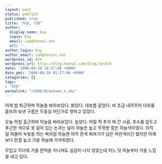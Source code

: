 ```yaml
---
layout: post
status: publish
published: true
title: "하늘, 가을"
author:
  display_name: Kay
  login: Kay
  email: iam@hannal.net
  url: ''
author_login: Kay
author_email: iam@hannal.net
wordpress_id: 874
wordpress_url: http://blog.hannal.com/blog/?p=874
date: '2006-08-18 10:27:40 +0900'
date_gmt: '2006-08-18 01:27:40 +0900'
categories: []
tags:
- "희망"
permalink: "/2006/8/autumn_n_sky"
---
```

<p>어제 밤 퇴근하며 하늘을 바라보았다. 밝았다. 대보름 같았다. 비 조금 내려주어 더위를 흩뜨려 보낸 구름은 두둥실 어딘가로 향하고 있었다.</p>
<p>오늘 아침 출근하며 하늘을 바라보았다. 높았다. 어릴 적 추석 때 간 시골, 추수를 앞두고 푸근한 색으로 옷 갈아 입는 논과는 달리 하늘은 높고 뚜렷한 짙은 하늘색이었다. 아직 덜 여물어 녹빛을 띄는 벼처럼 하늘엔 아직 흰색 찌꺼기가 남은 파란색이긴 했지만 어제보다 한결 높고 가을 하늘에 가까워졌다.</p>
<p>무덥고 무더워 가을 문턱을 지나쳐도 실감이 나지 않았는데 어느 덧 하늘부터 가을 느낌을 내고 있다.</p>
